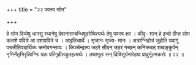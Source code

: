 +++
title = "२२ पवस्व सोम"

+++

हे सोम दिव्येषु धामसु स्थानेषु देवानांसम्बन्धिषूदरेष्वित्यर्थः तेषु पवस्व क्षर । कीदृ- शान् हे इन्दो दीप्त सोम कलशे पवित्रे आ दशापवित्रे च । आइतिचार्थे । सृजानः सृज्य- मानः । अत्राग्निहोत्रं जुहोति यवागूं पचतीतिवदार्थिकः क्रमोवगन्तव्यः । किञ्चेन्द्रस्य जठरे सीदन् जठरं गच्छन् कनिक्रदत् शब्दङ्कुर्वन् नृभिर्नेतृभिरृत्विग्भिः यतः परिगृहीतःहुतइत्यर्थः । तथाभूतः सन् दिविसूर्यमारेहयः प्रादुर्भूतमकरोः ॥ २२ ॥